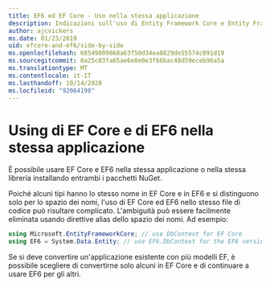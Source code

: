 ```yaml
---
title: EF6 ed EF Core - Uso nella stessa applicazione
description: Indicazioni sull'uso di Entity Framework Core e Entity Framework 6 nella stessa applicazione
author: ajcvickers
ms.date: 01/23/2019
uid: efcore-and-ef6/side-by-side
ms.openlocfilehash: 68549009868a63f50d34ea8829de55574c891d19
ms.sourcegitcommit: 0a25c03fa65ae6e0e0e3f66bac48d59eceb96a5a
ms.translationtype: MT
ms.contentlocale: it-IT
ms.lasthandoff: 10/14/2020
ms.locfileid: "92064198"
---
```

# <a name="using-ef-core-and-ef6-in-the-same-application"></a>Using di EF Core e di EF6 nella stessa applicazione

È possibile usare EF Core e EF6 nella stessa applicazione o nella stessa libreria installando entrambi i pacchetti NuGet.

Poiché alcuni tipi hanno lo stesso nome in EF Core e in EF6 e si distinguono solo per lo spazio dei nomi, l'uso di EF Core ed EF6 nello stesso file di codice può risultare complicato. L'ambiguità può essere facilmente eliminata usando direttive alias dello spazio dei nomi. Ad esempio:

```csharp
using Microsoft.EntityFrameworkCore; // use DbContext for EF Core
using EF6 = System.Data.Entity; // use EF6.DbContext for the EF6 version
```

Se si deve convertire un'applicazione esistente con più modelli EF, è possibile scegliere di convertirne solo alcuni in EF Core e di continuare a usare EF6 per gli altri.
